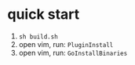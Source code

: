 # quick start
1. `sh build.sh`
2. open vim, run: `PluginInstall`
3. open vim, run: `GoInstallBinaries`

